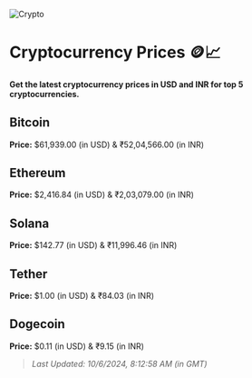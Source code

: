 
![Crypto](https://www.techguide.com.au/wp-content/uploads/2020/11/crypto3.jpeg)

# Cryptocurrency Prices 🪙📈

#### Get the latest cryptocurrency prices in USD and INR for top 5 cryptocurrencies.

## Bitcoin

**Price:** $61,939.00 (in USD) & ₹52,04,566.00 (in INR)

## Ethereum

**Price:** $2,416.84 (in USD) & ₹2,03,079.00 (in INR)

## Solana

**Price:** $142.77 (in USD) & ₹11,996.46 (in INR)

## Tether

**Price:** $1.00 (in USD) & ₹84.03 (in INR)

## Dogecoin

**Price:** $0.11 (in USD) & ₹9.15 (in INR)

> _Last Updated: 10/6/2024, 8:12:58 AM (in GMT)_

